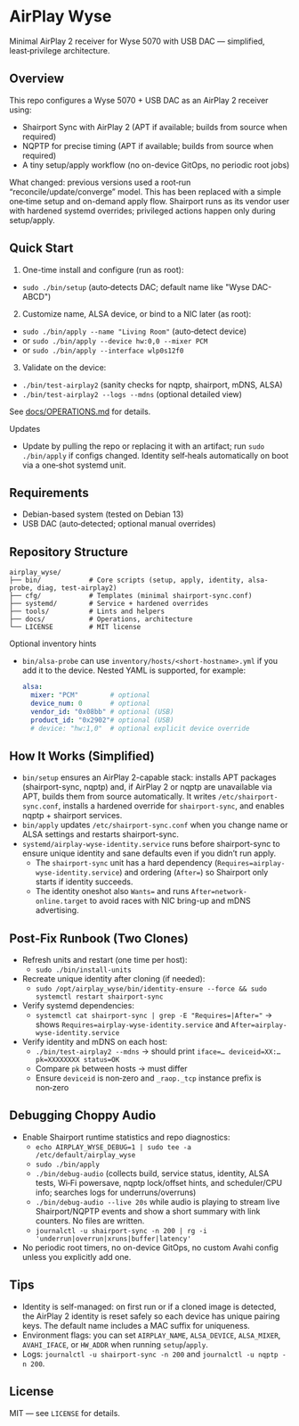 # AirPlay Wyse

Minimal AirPlay 2 receiver for Wyse 5070 with USB DAC — simplified, least‑privilege architecture.

## Overview

This repo configures a Wyse 5070 + USB DAC as an AirPlay 2 receiver using:

- Shairport Sync with AirPlay 2 (APT if available; builds from source when required)
- NQPTP for precise timing (APT if available; builds from source when required)
- A tiny setup/apply workflow (no on-device GitOps, no periodic root jobs)

What changed: previous versions used a root‑run “reconcile/update/converge” model. This has been replaced with a simple one‑time setup and on-demand apply flow. Shairport runs as its vendor user with hardened systemd overrides; privileged actions happen only during setup/apply.

## Quick Start

1) One-time install and configure (run as root):
- `sudo ./bin/setup`  (auto‑detects DAC; default name like "Wyse DAC-ABCD")

2) Customize name, ALSA device, or bind to a NIC later (as root):
- `sudo ./bin/apply --name "Living Room"`  (auto‑detect device)
- or `sudo ./bin/apply --device hw:0,0 --mixer PCM`
- or `sudo ./bin/apply --interface wlp0s12f0`

3) Validate on the device:
- `./bin/test-airplay2`  (sanity checks for nqptp, shairport, mDNS, ALSA)
- `./bin/test-airplay2 --logs --mdns`  (optional detailed view)

See [docs/OPERATIONS.md](docs/OPERATIONS.md) for details.

Updates
- Update by pulling the repo or replacing it with an artifact; run `sudo ./bin/apply` if configs changed. Identity self‑heals automatically on boot via a one‑shot systemd unit.

## Requirements

- Debian-based system (tested on Debian 13)
- USB DAC (auto‑detected; optional manual overrides)

## Repository Structure

```
airplay_wyse/
├── bin/            # Core scripts (setup, apply, identity, alsa-probe, diag, test-airplay2)
├── cfg/            # Templates (minimal shairport-sync.conf)
├── systemd/        # Service + hardened overrides
├── tools/          # Lints and helpers
├── docs/           # Operations, architecture
└── LICENSE         # MIT license
```

Optional inventory hints
- `bin/alsa-probe` can use `inventory/hosts/<short-hostname>.yml` if you add it to the device. Nested YAML is supported, for example:
  
  ```yaml
  alsa:
    mixer: "PCM"        # optional
    device_num: 0       # optional
    vendor_id: "0x08bb" # optional (USB)
    product_id: "0x2902"# optional (USB)
    # device: "hw:1,0"  # optional explicit device override
  ```

## How It Works (Simplified)

- `bin/setup` ensures an AirPlay 2-capable stack: installs APT packages (shairport-sync, nqptp) and, if AirPlay 2 or nqptp are unavailable via APT, builds them from source automatically. It writes `/etc/shairport-sync.conf`, installs a hardened override for `shairport-sync`, and enables nqptp + shairport services.
- `bin/apply` updates `/etc/shairport-sync.conf` when you change name or ALSA settings and restarts shairport-sync.
- `systemd/airplay-wyse-identity.service` runs before shairport-sync to ensure unique identity and sane defaults even if you didn’t run apply.
  - The `shairport-sync` unit has a hard dependency (`Requires=airplay-wyse-identity.service`) and ordering (`After=`) so Shairport only starts if identity succeeds.
  - The identity oneshot also `Wants=` and runs `After=network-online.target` to avoid races with NIC bring-up and mDNS advertising.

## Post‑Fix Runbook (Two Clones)

- Refresh units and restart (one time per host):
  - `sudo ./bin/install-units`
- Recreate unique identity after cloning (if needed):
  - `sudo /opt/airplay_wyse/bin/identity-ensure --force && sudo systemctl restart shairport-sync`
- Verify systemd dependencies:
  - `systemctl cat shairport-sync | grep -E "Requires=|After="` → shows `Requires=airplay-wyse-identity.service` and `After=airplay-wyse-identity.service`
- Verify identity and mDNS on each host:
  - `./bin/test-airplay2 --mdns` → should print `iface=… deviceid=XX:… pk=XXXXXXXX status=OK`
  - Compare `pk` between hosts → must differ
  - Ensure `deviceid` is non‑zero and `_raop._tcp` instance prefix is non‑zero

## Debugging Choppy Audio

- Enable Shairport runtime statistics and repo diagnostics:
  - `echo AIRPLAY_WYSE_DEBUG=1 | sudo tee -a /etc/default/airplay_wyse`
  - `sudo ./bin/apply`
  - `./bin/debug-audio` (collects build, service status, identity, ALSA tests, Wi‑Fi powersave, nqptp lock/offset hints, and scheduler/CPU info; searches logs for underruns/overruns)
  - `./bin/debug-audio --live 20s` while audio is playing to stream live Shairport/NQPTP events and show a short summary with link counters. No files are written.
  - `journalctl -u shairport-sync -n 200 | rg -i 'underrun|overrun|xruns|buffer|latency'`
- No periodic root timers, no on-device GitOps, no custom Avahi config unless you explicitly add one.

## Tips

- Identity is self-managed: on first run or if a cloned image is detected, the AirPlay 2 identity is reset safely so each device has unique pairing keys. The default name includes a MAC suffix for uniqueness.
- Environment flags: you can set `AIRPLAY_NAME`, `ALSA_DEVICE`, `ALSA_MIXER`, `AVAHI_IFACE`, or `HW_ADDR` when running `setup`/`apply`.
- Logs: `journalctl -u shairport-sync -n 200` and `journalctl -u nqptp -n 200`.

## License

MIT — see `LICENSE` for details.
